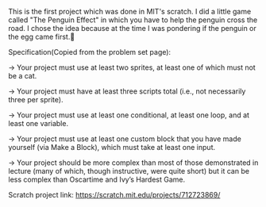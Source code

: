This is the first project which was done in MIT's scratch. I did a little game called "The Penguin Effect" in which you have to help the penguin cross the road. I chose the idea because at the time I was pondering if the penguin or the egg came first.🤔

Specification(Copied from the problem set page):

-> Your project must use at least two sprites, at least one of which must not be a cat.

-> Your project must have at least three scripts total (i.e., not necessarily three per sprite).

-> Your project must use at least one conditional, at least one loop, and at least one variable.

-> Your project must use at least one custom block that you have made yourself (via Make a Block), which must take at least one input.

-> Your project should be more complex than most of those demonstrated in lecture (many of which, though instructive, were quite short) but it can be less complex than Oscartime and Ivy’s Hardest Game.



Scratch project link: https://scratch.mit.edu/projects/712723869/

